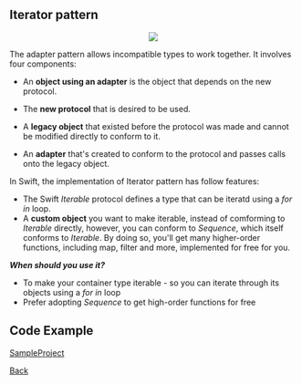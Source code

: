 ##  Iterator pattern

<p align="center">
  <image src="images/iterator.png"></image>
</p>



The adapter pattern allows incompatible types to work together. It involves four components:

- An <b>object using an adapter</b> is the object that depends on the new protocol.

- The <b>new protocol</b> that is desired to be used.

- A <b>legacy object</b> that existed before the protocol was made and cannot be modified directly to conform to it.

- An <b>adapter</b> that's created to conform to the protocol and passes calls onto the legacy object.

In Swift, the implementation of Iterator pattern has follow features:
- The Swift <i>Iterable</i> protocol defines a type that can be iteratd using a <i>for in</i> loop.
- A <b>custom object</b> you want to make iterable, instead of comforming to <i>Iterable</i> directly,
however, you can conform to <i>Sequence</i>, which itself conforms to <i>Iterable</i>. By doing so, you'll
get many higher-order functions, including map, filter and more, implemented for free for you.


***When should you use it?***

- To make your container type iterable - so you can iterate through its objects using a <i>for in</i> loop
- Prefer adopting <i>Sequence</i> to get high-order functions for free


## Code Example
[SampleProject]

[SampleProject]: ../samples/Iterator-pattern/ "SampleProject"






[Back]

[Back]: ../README.md "Back"
